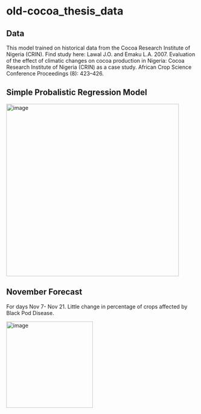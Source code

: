 # old-cocoa_thesis_data

## Data

This model trained on historical data from the Cocoa Research Institute of Nigeria (CRIN). Find study here: Lawal J.O. and Emaku L.A. 2007. Evaluation of the effect of climatic changes on cocoa production in Nigeria: Cocoa Research Institute of Nigeria (CRIN) as a case study. African Crop Science Conference Proceedings (8): 423–426.


## Simple Probalistic Regression Model
<img width="457" alt="image" src="https://github.com/harrymmurphy/old-cocoa_thesis_data/assets/143562527/8f62dc85-bdc9-440a-8704-df1add4b91fa">

## November Forecast
For days Nov 7- Nov 21. Little change in percentage of crops affected by Black Pod Disease.






<img width="229" alt="image" src="https://github.com/harrymmurphy/old-cocoa_thesis_data/assets/143562527/9bd85946-c371-4df4-91ee-bc41a5cc5b12">
